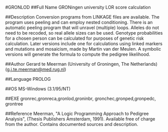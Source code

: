 #GRONLOD
##Full Name
GRONingen university LOR score calculation

##Description
Conversion programs from LINKAGE files are available. The program uses peeling and can employ nested conditioning. There is an automatic peeling program that will unravel (multiple) loops. Alleles do not need to be recoded, so real allele sizes can be used. Genotype probabilities for a chosen person can be calculated for purposes of genetic risk calculation. Later versions include one for calculations using linked markers and mutations and mosaicism, made by Martin van der Meulen. A symbolic versions will generate the formula to compute the pedigree likelihood.

##Author
Gerard te Meerman (University of Groningen, The Netherlands) (g.j.te.meerman@med.rug.nl)

##Language
PROLOG

##OS
MS-Windows (3.1/95/NT)

##EXE
gronrec,gronreca,gronlod,groninbr, gronchec,gronped,gronpedc, grontree

##Reference
Meerman, "A Logic Programming Approach to Pedigree Analysis", (Thesis Publishers Amsterdam, 1991). Available free of charge from the author. Contains documented sources and description.

